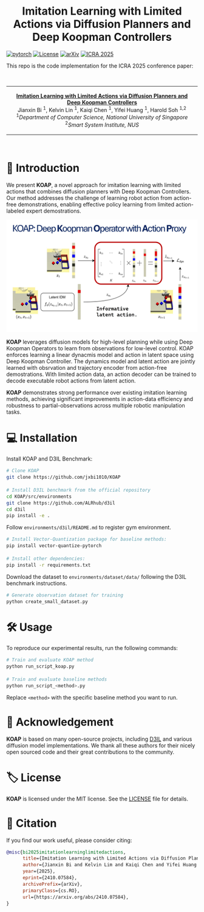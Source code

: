 <p align="center">
  <h1 align="center">Imitation Learning with Limited Actions via Diffusion Planners and Deep Koopman Controllers</h1>
</p>


[![pytorch](https://img.shields.io/badge/Python-PyTorch-orange.svg)](https://www.pytorch.org)
[![License](https://img.shields.io/badge/License-MIT-green.svg)](https://github.com/jxbi1010/KOAP/blob/master/LICENSE)
[![arXiv](https://img.shields.io/badge/ArXiv-2410.07584-b31b1b.svg)](https://arxiv.org/abs/2410.07584)
[![ICRA 2025](https://img.shields.io/badge/ICRA%202025-Accepted-purple.svg)](https://icra2025.org)

This repo is the code implementation for the ICRA 2025 conference paper:
<p align="center">&nbsp;<table><tr><td>
    <p align="center">
    <strong>
        <a href="https://arxiv.org/abs/2410.07584">
            Imitation Learning with Limited Actions via Diffusion Planners and Deep Koopman Controllers
        </a><br/>
    </strong>
    Jianxin Bi <sup>1</sup>, Kelvin Lin <sup>1</sup>, Kaiqi Chen <sup>1</sup>, Yifei Huang <sup>1</sup>, Harold Soh <sup>1,2</sup><br>
    <sup>1</sup><em>Department of Computer Science, National University of Singapore</em><br>
    <sup>2</sup><em>Smart System Institute, NUS</em>
</td></tr></table>&nbsp;


# 🧾 Introduction

We present **KOAP**, a novel approach for imitation learning with limited actions that combines diffusion planners with Deep Koopman Controllers. 
Our method addresses the challenge of learning robot action from action-free demonstrations, enabling effective policy learning from limited action-labeled expert demostrations.

<div align="center">
  <img src="asset/teaser.jpg" alt="KOAP Method Overview" width="700">
</div>

**KOAP** leverages diffusion models for high-level planning while using Deep Koopman Operators to learn from observations for low-level control. 
KOAP enforces learning a linear dynacmis model and action in latent space using Deep Koopman Controller. 
The dynamics model and latent action are jointly learned with obsrvation and trajectory encoder from action-free demostrations.
With limited action data, an action decoder can be trained to decode executable robot actions from latent action.

**KOAP** demonstrates strong performance over existing imitation learning methods, achieving significant improvements in action-data efficiency and robustness to partial-observations across multiple robotic manipulation tasks.

# 💻 Installation

Install KOAP and D3IL Benchmark:
```bash
# Clone KOAP
git clone https://github.com/jxbi1010/KOAP

# Install D3IL benchmark from the official repository
cd KOAP/src/environments
git clone https://github.com/ALRhub/d3il
cd d3il
pip install -e .
```

Follow `environments/d3il/README.md` to register gym environment.


```bash
# Install Vector-Quantization package for baseline methods:
pip install vector-quantize-pytorch

# Install other dependencies:
pip install -r requirements.txt
```

Download the dataset to `environments/dataset/data/` following the D3IL benchmark instructions.
```bash
# Generate observation dataset for training
python create_small_dataset.py
```

# 🛠️ Usage

To reproduce our experimental results, run the following commands:

```bash
# Train and evaluate KOAP method
python run_script_koap.py

# Train and evaluate baseline methods
python run_script_<method>.py
```

Replace `<method>` with the specific baseline method you want to run.

# 🙏 Acknowledgement

**KOAP** is based on many open-source projects, including [D3IL](https://github.com/ALRhub/d3il) and various diffusion model implementations. We thank all these authors for their nicely open sourced code and their great contributions to the community.

# 🏷️ License

**KOAP** is licensed under the MIT license. See the [LICENSE](LICENSE) file for details.

# 📝 Citation

If you find our work useful, please consider citing:
```bibtex
@misc{bi2025imitationlearninglimitedactions,
      title={Imitation Learning with Limited Actions via Diffusion Planners and Deep Koopman Controllers}, 
      author={Jianxin Bi and Kelvin Lim and Kaiqi Chen and Yifei Huang and Harold Soh},
      year={2025},
      eprint={2410.07584},
      archivePrefix={arXiv},
      primaryClass={cs.RO},
      url={https://arxiv.org/abs/2410.07584}, 
}
```